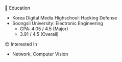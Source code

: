 📖 Education
- Korea Digital Media Highschool: Hacking Defense
- Soongsil University: Electronic Engineering
  - GPA: 4.05 / 4.5 (Major)
  - 3.91 / 4.5 (Overall)
 
😊 Interested In
- Network, Computer Vision

